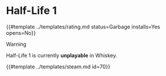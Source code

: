 # Half-Life 1
<!-- script:Aliases [
    "Half-Life",
    "Half Life",
    "Half Life 1"
] -->

{{#template ../templates/rating.md status=Garbage installs=Yes opens=No}}

> [!WARNING]
> Half-Life 1 is currently **unplayable** in Whiskey.

{{#template ../templates/steam.md id=70}}
